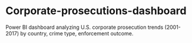 # Corporate-prosecutions-dashboard
Power BI dashboard analyzing U.S. corporate prosecution trends (2001-2017) by country, crime type, enforcement outcome.
